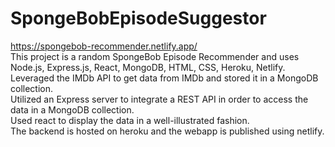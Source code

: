 # SpongeBobEpisodeSuggestor
https://spongebob-recommender.netlify.app/ <br>
This project is a random SpongeBob Episode Recommender and uses Node.js, Express.js, React, MongoDB, HTML, CSS, Heroku, Netlify. <br>
Leveraged the IMDb API to get data from IMDb and stored it in a MongoDB collection. <br>
Utilized an Express server to integrate a REST API in order to access the data in a MongoDB collection. <br>
Used react to display the data in a well-illustrated fashion. <br>
The backend is hosted on heroku and the webapp is published using netlify. <br>
